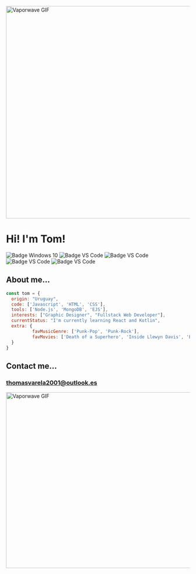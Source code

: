 <img src="https://media.giphy.com/media/Oy4nobvUxIonu/giphy.gif" width="900" height="581" alt="Vaporwave GIF"/>

# Hi! I'm Tom!
![Badge Windows 10](https://img.shields.io/badge/OS-W%2010-orange?logo=windows&style=flat-square)
![Badge VS Code](https://img.shields.io/badge/IDE-VS%20Code-orange?logo=visualstudiocode&style=flat-square)
![Badge VS Code](https://img.shields.io/badge/Code-Javascript-orange?logo=javascript&style=flat-square)
![Badge VS Code](https://img.shields.io/badge/Code-Node.js-orange?logo=nodedotjs&style=flat-square)
![Badge VS Code](https://img.shields.io/badge/Code-jQuery-orange?logo=jquery&style=flat-square)
## About me...

```javascript
const tom = {
  origin: "Uruguay",
  code: ['Javascript', 'HTML', 'CSS'],
  tools: ['Node.js', 'MongoDB', 'EJS'],
  interests: ["Graphic Designer", "Fullstack Web Developer"],
  currentStatus: "I'm currently learning React and Kotlin",
  extra: {
          favMusicGenre: ['Punk-Pop', 'Punk-Rock'],
          favMovies: ['Death of a Superhero', 'Inside Llewyn Davis', 'Blue Valentine', 'Trainspotting'],
  }
}
```

## Contact me...
### thomasvarela2001@outlook.es



<img src="https://media.giphy.com/media/l2R09a5L5Bb6ppV7y/source.gif" width="900" height="481" alt="Vaporwave GIF"/>

